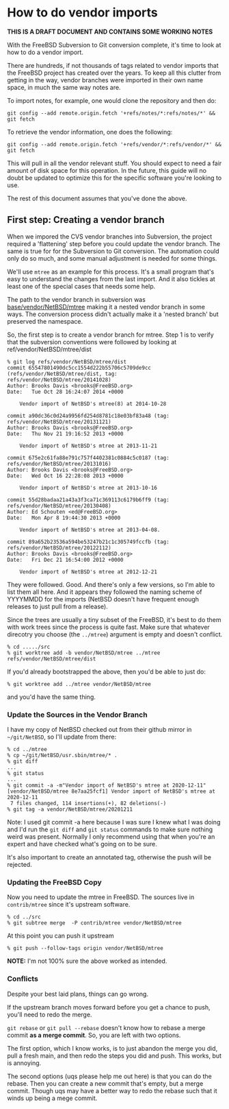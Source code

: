 # How to do vendor imports

**THIS IS A DRAFT DOCUMENT AND CONTAINS SOME WORKING NOTES**

With the FreeBSD Subversion to Git conversion complete,	it's time to
look at how to do a vendor import.

There are hundreds, if not thousands of	tags related to	vendor imports
that the FreeBSD project has created over the years. To	keep all this
clutter from getting in the way, vendor	branches were imported in
their own name space, in much the same way notes are.

To import notes, for example, one would	clone the repository and then do:
```
git config --add remote.origin.fetch '+refs/notes/*:refs/notes/*' && git fetch
```

To retrieve the	vendor information, one	does the following:
```
git config --add remote.origin.fetch '+refs/vendor/*:refs/vendor/*' && git fetch
```
This will pull in all the vendor relevant stuff. You should expect to
need a fair amount of disk space for this operation. In	the future,
this guide will no doubt be updated to optimize	this for the specific
software you're looking to use.

The rest of this document assumes that you've done the above.

## First step: Creating	a vendor branch

When we	impored the CVS vendor	branches into Subversion, the project
required a 'flattening' step before you	could update the vendor branch.
The same is true for for the Subversion to Git conversion. The
automation could only do so much, and some manual adjustment is needed
for some things.

We'll use `mtree` as an example for this process. It's a small program
that's easy to understand the changes from the last import. And it also
tickles at least one of the special cases that needs some help.

The path to the vendor branch in subversion was [base/vendor/NetBSD/mtree](https://svnweb.freebsd.org/base/vendor/NetBSD/mtree/) making it a nested vendor
branch in some ways. The conversion process didn't actually make it a 'nested branch'
but preserved the namespace.

So, the first step is to create a vendor branch for mtree. Step 1 is to verify that the subversion
conventions were followed by looking at ref/vendor/NetBSD/mtree/dist
```
% git log refs/vendor/NetBSD/mtree/dist
commit 65547801490dc5cc1554d222b55706c5709de9cc (refs/vendor/NetBSD/mtree/dist, tag: refs/vendor/NetBSD/mtree/20141028)
Author: Brooks Davis <brooks@FreeBSD.org>
Date:   Tue Oct 28 16:24:07 2014 +0000

    Vendor import of NetBSD's mtree(8) at 2014-10-28

commit a90dc36c0d24a9956fd254d8781c18e03bf83a48 (tag: refs/vendor/NetBSD/mtree/20131121)
Author: Brooks Davis <brooks@FreeBSD.org>
Date:   Thu Nov 21 19:16:52 2013 +0000

    Vendor import of NetBSD's mtree at 2013-11-21

commit 675e2c61fa88e791c757f4402381c0884c5c0187 (tag: refs/vendor/NetBSD/mtree/20131016)
Author: Brooks Davis <brooks@FreeBSD.org>
Date:   Wed Oct 16 22:28:08 2013 +0000

    Vendor import of NetBSD's mtree at 2013-10-16

commit 55d28badaa21a43a3f3ca71c369113c6179b6ff9 (tag: refs/vendor/NetBSD/mtree/20130408)
Author: Ed Schouten <ed@FreeBSD.org>
Date:   Mon Apr 8 19:44:30 2013 +0000

    Vendor import of NetBSD's mtree at 2013-04-08.

commit 89a652b23536a594be53247b21c1c305749fccfb (tag: refs/vendor/NetBSD/mtree/20122112)
Author: Brooks Davis <brooks@FreeBSD.org>
Date:   Fri Dec 21 16:54:00 2012 +0000

    Vendor import of NetBSD's mtree at 2012-12-21
```
They were followed. Good. And there's only a few versions, so I'm able to list them all here. And it appears they followed the naming scheme of YYYYMMDD for the imports (NetBSD doesn't have frequent enough releases to just pull from a release).

Since the trees are usually a tiny subset of the FreeBSD, it's best to do them with work trees since the process is quite fast. Make sure that whatever direcotry you choose (the `../mtree`) argument is empty and doesn't conflict.
```
% cd ...../src
% git worktree add -b vendor/NetBSD/mtree ../mtree refs/vendor/NetBSD/mtree/dist
```

If you'd already bootstrapped the above, then you'd be able to just do:
```
% git worktree add ../mtree vendor/NetBSD/mtree
```
and you'd have the same thing.
### Update the Sources in the Vendor Branch

I have my copy of NetBSD checked out from their github mirror in `~/git/NetBSD`, so I'll update from there:
```
% cd ../mtree
% cp ~/git/NetBSD/usr.sbin/mtree/* .
% git diff
...
% git status
...
% git commit -a -m"Vendor import of NetBSD's mtree at 2020-12-11"
[vendor/NetBSD/mtree 8e7aa25fcf1] Vendor import of NetBSD's mtree at 2020-12-11
 7 files changed, 114 insertions(+), 82 deletions(-)
% git tag -a vendor/NetBSD/mtree/20201211
```

Note: I used git commit -a here because I was sure I knew what I was doing and I'd run the `git diff` and `git status` commands to make sure nothing weird was present. Normally I only recommend using that when you're an expert and have checked what's going on to be sure.

It's also important to create an annotated tag, otherwise the push will be rejected.

### Updating the FreeBSD Copy
Now you need to update the mtree in FreeBSD. The sources live in `contrib/mtree` since it's upstream software.
```
% cd ../src
% git subtree merge  -P contrib/mtree vendor/NetBSD/mtree
```

At this point you can push it upstream
```
% git push --follow-tags origin vendor/NetBSD/mtree
```

**NOTE:** I'm not 100% sure the above worked as intended.

### Conflicts

Despite your best laid plans, things can go wrong.

If the upstream branch moves forward before you get a chance to push, you'll need to redo the merge.

`git rebase` or `git pull --rebase` doesn't know how to rebase a merge commit **as a merge commit**. So, you are left with two options.

The first option, which I know works, is to just abandon the merge you did, pull a fresh main, and then redo the steps you did and push. This works, but is annoying.

The second options (uqs please help me out here) is that you can do the rebase. Then you can create a new commit that's empty, but a merge commit. Though uqs may have a better way to redo the rebase such that it winds up being a mege commit.
